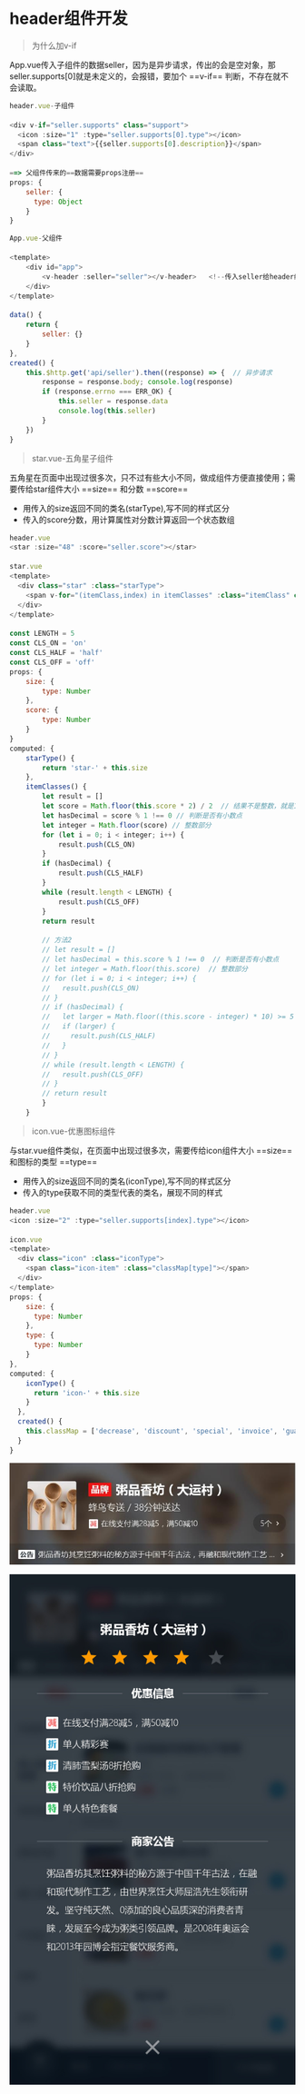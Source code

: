 # header组件开发
> 为什么加v-if

App.vue传入子组件的数据seller，因为是异步请求，传出的会是空对象，那seller.supports[0]就是未定义的，会报错，要加个 ==v-if== 判断，不存在就不会读取。

```javascript
header.vue-子组件

<div v-if="seller.supports" class="support">
  <icon :size="1" :type="seller.supports[0].type"></icon>
  <span class="text">{{seller.supports[0].description}}</span>
</div>

==> 父组件传来的==数据需要props注册==
props: {
    seller: {
      type: Object
    }
}
```

```javascript
App.vue-父组件

<template>
    <div id="app">
        <v-header :seller="seller"></v-header>   <!--传入seller给header组件-->
    </div>
</template>

data() {
    return {
        seller: {}
    }
},
created() {
    this.$http.get('api/seller').then((response) => {  // 异步请求
        response = response.body; console.log(response)
        if (response.errno === ERR_OK) {
            this.seller = response.data 
            console.log(this.seller)
        }
    })
}
```
> star.vue-五角星子组件

五角星在页面中出现过很多次，只不过有些大小不同，做成组件方便直接使用；需要传给star组件大小 ==size== 和分数 ==score==
- 用传入的size返回不同的类名(starType),写不同的样式区分
- 传入的score分数，用计算属性对分数计算返回一个状态数组

```javascript
header.vue
<star :size="48" :score="seller.score"></star>

star.vue
<template>
  <div class="star" :class="starType">
    <span v-for="(itemClass,index) in itemClasses" :class="itemClass" class="star-item" :key="index"></span>
  </div>
</template>

const LENGTH = 5
const CLS_ON = 'on'
const CLS_HALF = 'half'
const CLS_OFF = 'off'
props: {
    size: {
        type: Number
    },
    score: {
        type: Number
    }
}
computed: {
    starType() {
        return 'star-' + this.size
    },
    itemClasses() {
        let result = []
        let score = Math.floor(this.score * 2) / 2  // 结果不是整数，就是1.5,2.5(小数部分是5)
        let hasDecimal = score % 1 !== 0 // 判断是否有小数点
        let integer = Math.floor(score) // 整数部分
        for (let i = 0; i < integer; i++) {
            result.push(CLS_ON)
        }
        if (hasDecimal) {
            result.push(CLS_HALF)
        }
        while (result.length < LENGTH) {
            result.push(CLS_OFF)
        }
        return result
    
        // 方法2
        // let result = []
        // let hasDecimal = this.score % 1 !== 0  // 判断是否有小数点
        // let integer = Math.floor(this.score)  // 整数部分
        // for (let i = 0; i < integer; i++) {
        //   result.push(CLS_ON)
        // }
        // if (hasDecimal) {
        //   let larger = Math.floor((this.score - integer) * 10) >= 5
        //   if (larger) {
        //     result.push(CLS_HALF)
        //   }
        // }
        // while (result.length < LENGTH) {
        //   result.push(CLS_OFF)
        // }
        // return result
        }
    }
```
> icon.vue-优惠图标组件

与star.vue组件类似，在页面中出现过很多次，需要传给icon组件大小 ==size== 和图标的类型 ==type==
- 用传入的size返回不同的类名(iconType),写不同的样式区分
- 传入的type获取不同的类型代表的类名，展现不同的样式

```javascript
header.vue
<icon :size="2" :type="seller.supports[index].type"></icon>

icon.vue
<template>
  <div class="icon" :class="iconType">
    <span class="icon-item" :class="classMap[type]"></span>
  </div>
</template>
props: {
    size: {
      type: Number
    },
    type: {
      type: Number
    }
},
computed: {
    iconType() {
      return 'icon-' + this.size
    }
  },
  created() {
    this.classMap = ['decrease', 'discount', 'special', 'invoice', 'guarantee']
  }
}
```

![image](https://github.com/ccyinghua/appEleme-project/blob/master/resource/readme/header/header-img01.jpg?raw=true)

![image](https://github.com/ccyinghua/appEleme-project/blob/master/resource/readme/header/header-img02.jpg?raw=true)
